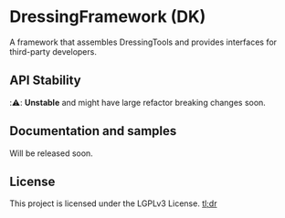 # DressingFramework (DK)
A framework that assembles DressingTools and provides interfaces for third-party developers.

## API Stability

::warning:: **Unstable** and might have large refactor breaking changes soon.

## Documentation and samples

Will be released soon.

## License

This project is licensed under the LGPLv3 License. [tl;dr](https://tldrlegal.com/license/gnu-lesser-general-public-license-v3-(lgpl-3))
